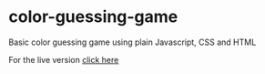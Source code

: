 # color-guessing-game
Basic color guessing game using plain Javascript, CSS and HTML

For the live version [click here](http://jovial-mahavira-24fecc.bitballoon.com)
